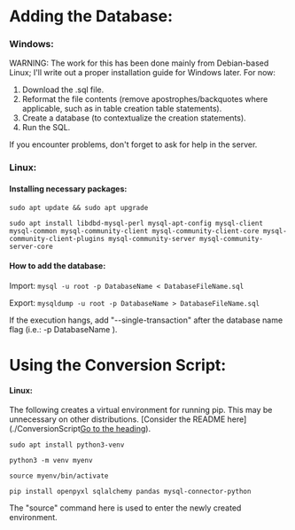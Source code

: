 # Adding the Database:


### Windows:
WARNING: The work for this has been done mainly from Debian-based Linux; I'll write out a proper installation guide for Windows later. For now:

1. Download the .sql file.
2. Reformat the file contents (remove apostrophes/backquotes where applicable, such as in table creation table statements).
3. Create a database (to contextualize the creation statements).
4. Run the SQL.

If you encounter problems, don't forget to ask for help in the server.

### Linux:

#### Installing necessary packages:
```
sudo apt update && sudo apt upgrade

sudo apt install libdbd-mysql-perl mysql-apt-config mysql-client mysql-common mysql-community-client mysql-community-client-core mysql-community-client-plugins mysql-community-server mysql-community-server-core
```

#### How to add the database:
Import: `mysql -u root -p DatabaseName < DatabaseFileName.sql`

Export: `mysqldump -u root -p DatabaseName > DatabaseFileName.sql`

 If the execution hangs, add "--single-transaction" after the database name flag (i.e.: -p DatabaseName <here>).

# Using the Conversion Script:

#### Linux:

The following creates a virtual environment for running pip. This may be unnecessary on other distributions. [Consider the README here](./ConversionScript[Go to the heading](README.md#this-is-a-heading-with-spaces)).

```
sudo apt install python3-venv

python3 -m venv myenv

source myenv/bin/activate

pip install openpyxl sqlalchemy pandas mysql-connector-python
```
The "source" command here is used to enter the newly created environment.


